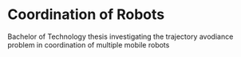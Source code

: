 # Coordination of Robots
Bachelor of Technology thesis investigating the trajectory avodiance problem in coordination of multiple mobile robots  
